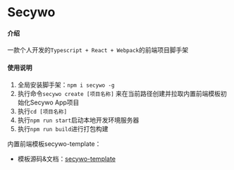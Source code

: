 # Secywo

#### 介绍

一款个人开发的`Typescript + React + Webpack`的前端项目脚手架

#### 使用说明

1. 全局安装脚手架：`npm i secywo -g`
2. 执行命令`secywo create [项目名称]` 来在当前路径创建并拉取内置前端模板初始化Secywo App项目
3. 执行`cd [项目名称]`
4. 执行`npm run start`启动本地开发环境服务器
5. 执行`npm run build`进行打包构建

内置前端模板secywo-template：

- 模板源码&文档：[secywo-template](https://gitee.com/fanlaBoy/secywo-template)